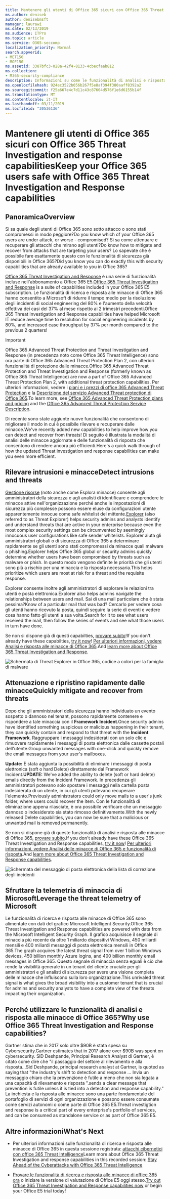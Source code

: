 ```yaml
---
title: Mantenere gli utenti di Office 365 sicuri con Office 365 Threat Investigation and response capabilities
ms.author: deniseb
author: denisebmsft
manager: laurawi
ms.date: 02/13/2019
ms.audience: ITPro
ms.topic: article
ms.service: O365-seccomp
localization_priority: Normal
search.appverid:
- MET150
- MOE150
ms.assetid: 3387bfc3-028a-42f4-8133-4cbecfaab812
ms.collection:
- M365-security-compliance
description: Informazioni su come le funzionalità di analisi e risposta alle minacce di Office 365 consentono all'organizzazione di rilevare intrusioni e minacce e di attenuare e recuperare rapidamente le minacce.
ms.openlocfilehash: 924ec3522b056b267f5e8af394f380aaff8392a2
ms.sourcegitcommit: f25a667e4c7d11c43c87604d576f1e6d6155b14f
ms.translationtype: MT
ms.contentlocale: it-IT
ms.lasthandoff: 03/11/2019
ms.locfileid: "30536136"
---
```

# <a name="keep-your-office-365-users-safe-with-office-365-threat-investigation-and-response-capabilities"></a><span data-ttu-id="85d6d-103">Mantenere gli utenti di Office 365 sicuri con Office 365 Threat Investigation and response capabilities</span><span class="sxs-lookup"><span data-stu-id="85d6d-103">Keep your Office 365 users safe with Office 365 Threat Investigation and Response capabilities</span></span>

## <a name="overview"></a><span data-ttu-id="85d6d-104">Panoramica</span><span class="sxs-lookup"><span data-stu-id="85d6d-104">Overview</span></span>

<span data-ttu-id="85d6d-105">Si sa quale degli utenti di Office 365 sono sotto attacco o sono stati compromessi in modo peggiore?</span><span class="sxs-lookup"><span data-stu-id="85d6d-105">Do you know which of your Office 365 users are under attack, or worse - compromised?</span></span> <span data-ttu-id="85d6d-106">Si sa come attenuare e recuperare gli attacchi che mirano agli utenti?</span><span class="sxs-lookup"><span data-stu-id="85d6d-106">Do know how to mitigate and recover from attacks that are targeting your users?</span></span> <span data-ttu-id="85d6d-107">Lo sapevate che è possibile fare esattamente questo con le funzionalità di sicurezza già disponibili in Office 365?</span><span class="sxs-lookup"><span data-stu-id="85d6d-107">Did you know you can do exactly this with security capabilities that are already available to you in Office 365?</span></span> 
  
<span data-ttu-id="85d6d-108">[Office 365 Threat Investigation and Response](office-365-ti.md) è una serie di funzionalità incluse nell'abbonamento a Office 365 E5.</span><span class="sxs-lookup"><span data-stu-id="85d6d-108">[Office 365 Threat Investigation and Response](office-365-ti.md) is a suite of capabilities included in your Office 365 E5 subscription.</span></span> <span data-ttu-id="85d6d-109">Le funzionalità di ricerca e risposta alle minacce di Office 365 hanno consentito a Microsoft di ridurre il tempo medio per la risoluzione degli incidenti di social engineering del 80% e l'aumento della velocità effettiva dei casi del 37% al mese rispetto ai 2 trimestri precedenti.</span><span class="sxs-lookup"><span data-stu-id="85d6d-109">Office 365 Threat Investigation and Response capabilities have helped Microsoft IT reduce average time to resolution for social engineering incidents by 80%, and increased case throughput by 37% per month compared to the previous 2 quarters!</span></span> 

> [!IMPORTANT]
> <span data-ttu-id="85d6d-110">Office 365 Advanced Threat Protection and Threat Investigation and Response (in precedenza noto come Office 365 Threat Intelligence) sono ora parte di Office 365 Advanced Threat Protection Plan 2, con ulteriori funzionalità di protezione dalle minacce.</span><span class="sxs-lookup"><span data-stu-id="85d6d-110">Office 365 Advanced Threat Protection and Threat Investigation and Response (formerly known as Office 365 Threat Intelligence) are now a part of Office 365 Advanced Threat Protection Plan 2, with additional threat protection capabilities.</span></span> <span data-ttu-id="85d6d-111">Per ulteriori informazioni, vedere i [piani e i prezzi di office 365 Advanced Threat Protection](https://products.office.com/exchange/advance-threat-protection) e la [Descrizione del servizio Advanced Threat protection di Office 365](https://docs.microsoft.com/office365/servicedescriptions/office-365-advanced-threat-protection-service-description).</span><span class="sxs-lookup"><span data-stu-id="85d6d-111">To learn more, see [Office 365 Advanced Threat Protection plans and pricing](https://products.office.com/exchange/advance-threat-protection) and the [Office 365 Advanced Threat Protection Service Description](https://docs.microsoft.com/office365/servicedescriptions/office-365-advanced-threat-protection-service-description).</span></span>
  
<span data-ttu-id="85d6d-112">Di recente sono state aggiunte nuove funzionalità che consentono di migliorare il modo in cui è possibile rilevare e recuperare dalle minacce.</span><span class="sxs-lookup"><span data-stu-id="85d6d-112">We've recently added new capabilities to help improve how you can detect and recover from threats!</span></span> <span data-ttu-id="85d6d-113">Di seguito è illustrata la modalità di analisi delle minacce aggiornate e delle funzionalità di risposta che consentono di rendere ancora più efficienti.</span><span class="sxs-lookup"><span data-stu-id="85d6d-113">Here's a quick walk through of how the updated Threat investigation and response capabilities can make you even more efficient.</span></span>
  
## <a name="detect-intrusions-and-threats"></a><span data-ttu-id="85d6d-114">Rilevare intrusioni e minacce</span><span class="sxs-lookup"><span data-stu-id="85d6d-114">Detect intrusions and threats</span></span>

<span data-ttu-id="85d6d-115">[Gestione risorse](use-explorer-in-security-and-compliance.md) (noto anche come Esplora minacce) consente agli amministratori della sicurezza e agli analisti di identificare e comprendere le minacce attive nell'organizzazione perché anche le impostazioni di sicurezza più complesse possono essere eluse da configurazioni utente apparentemente innocue come safe whitelist del mittente.</span><span class="sxs-lookup"><span data-stu-id="85d6d-115">[Explorer](use-explorer-in-security-and-compliance.md) (also referred to as Threat Explorer) helps security admins and analysts identify and understand threats that are active in your enterprise because even the most complex security settings can be circumvented by seemingly innocuous user configurations like safe sender whitelists.</span></span> <span data-ttu-id="85d6d-116">Explorer aiuta gli amministratori globali o di sicurezza di Office 365 a determinare rapidamente se gli utenti sono stati compromessi da minacce quali malware o phishing.</span><span class="sxs-lookup"><span data-stu-id="85d6d-116">Explorer helps Office 365 global or security admins quickly determine whether users have been compromised by threats such as malware or phish.</span></span> <span data-ttu-id="85d6d-117">In questo modo vengono definite le priorità che gli utenti sono più a rischio per una minaccia e la risposta necessaria.</span><span class="sxs-lookup"><span data-stu-id="85d6d-117">This helps prioritize which users are most at risk for a threat and the requisite response.</span></span> 
  
<span data-ttu-id="85d6d-118">Explorer consente inoltre agli amministratori di esplorare le relazioni tra utenti e posta elettronica.</span><span class="sxs-lookup"><span data-stu-id="85d6d-118">Explorer also helps admins navigate the relationships between users and mail.</span></span> <span data-ttu-id="85d6d-119">Sai di una mail particolare che è stata pessima?</span><span class="sxs-lookup"><span data-stu-id="85d6d-119">Know of a particular mail that was bad?</span></span> <span data-ttu-id="85d6d-120">Cercarlo per vedere cosa gli utenti hanno ricevuto la posta, quindi seguire la serie di eventi e vedere cosa hanno fatto gli utenti a sua volta.</span><span class="sxs-lookup"><span data-stu-id="85d6d-120">Search for it to see what users received the mail, then follow the series of events and see what those users in turn have done.</span></span>

<span data-ttu-id="85d6d-121">Se non si dispone già di questi capabilties, [provare subito](https://aka.ms/tryo365threatintel3)!</span><span class="sxs-lookup"><span data-stu-id="85d6d-121">If you don't already have these capabilties, [try it now](https://aka.ms/tryo365threatintel3)!</span></span> <span data-ttu-id="85d6d-122">[Per ulteriori informazioni, vedere Analisi e risposta alle minacce di Office 365](https://aka.ms/readmoreabouto365threatintel).</span><span class="sxs-lookup"><span data-stu-id="85d6d-122">And [learn more about Office 365 Threat Investigation and Response](https://aka.ms/readmoreabouto365threatintel).</span></span>
  
![Schermata di Threat Explorer in Office 365, codice a colori per la famiglia di malware](media/591338dd-252a-437d-b5f2-87aa42e74b0c.png)
  
## <a name="quickly-mitigate-and-recover-from-threats"></a><span data-ttu-id="85d6d-124">Attenuazione e ripristino rapidamente dalle minacce</span><span class="sxs-lookup"><span data-stu-id="85d6d-124">Quickly mitigate and recover from threats</span></span>

<span data-ttu-id="85d6d-125">Dopo che gli amministratori della sicurezza hanno individuato un evento sospetto o dannoso nel tenant, possono rapidamente contenere e rispondere a tale minaccia con il **Framework Incident**.</span><span class="sxs-lookup"><span data-stu-id="85d6d-125">Once security admins have identified something suspicious or malicious happening in their tenant, they can quickly contain and respond to that threat with the **Incident Framework**.</span></span> <span data-ttu-id="85d6d-126">Raggruppare i messaggi indesiderati con un solo clic e rimuovere rapidamente i messaggi di posta elettronica dalle cassette postali dell'utente.</span><span class="sxs-lookup"><span data-stu-id="85d6d-126">Group unwanted messages with one-click and quickly remove the email messages from your user's mailboxes.</span></span> 
  
 <span data-ttu-id="85d6d-127">**Update:** È stata aggiunta la possibilità di eliminare i messaggi di posta elettronica (soft o hard Delete) direttamente dal Framework Incident.</span><span class="sxs-lookup"><span data-stu-id="85d6d-127">**UPDATE:** We've added the ability to delete (soft or hard delete) emails directly from the Incident Framework.</span></span> <span data-ttu-id="85d6d-128">In precedenza gli amministratori potevano solo spostare i messaggi nella cartella posta indesiderata di un utente, in cui gli utenti potevano recuperare l'elemento.</span><span class="sxs-lookup"><span data-stu-id="85d6d-128">Previously administrators could only move mails to a user's junk folder, where users could recover the item.</span></span> <span data-ttu-id="85d6d-129">Con le funzionalità di eliminazione appena rilasciate, è ora possibile verificare che un messaggio dannoso o indesiderato sia stato rimosso definitivamente.</span><span class="sxs-lookup"><span data-stu-id="85d6d-129">With the newly released Delete capabilities, you can now be sure that a malicious or unwanted mail is removed permanently.</span></span> 
  
<span data-ttu-id="85d6d-130">Se non si dispone già di queste funzionalità di analisi e risposta alle minacce di Office 365, [provare subito](https://aka.ms/tryo365threatintel3).</span><span class="sxs-lookup"><span data-stu-id="85d6d-130">If you don't already have these Office 365 Threat Investigation and Response capabilities, [try it now](https://aka.ms/tryo365threatintel3)!</span></span> <span data-ttu-id="85d6d-131">[Per ulteriori informazioni, vedere Analisi delle minacce di Office 365 e funzionalità di risposta](https://aka.ms/readmoreabouto365threatintel).</span><span class="sxs-lookup"><span data-stu-id="85d6d-131">And [learn more about Office 365 Threat Investigation and Response capabilities](https://aka.ms/readmoreabouto365threatintel).</span></span>
  
![Schermata del messaggio di posta elettronica della lista di correzione degli incidenti](media/9d8452d3-d8d2-4b26-81f9-76396e08dd17.png)
  
## <a name="leverage-the-threat-telemetry-of-microsoft"></a><span data-ttu-id="85d6d-133">Sfruttare la telemetria di minaccia di Microsoft</span><span class="sxs-lookup"><span data-stu-id="85d6d-133">Leverage the threat telemetry of Microsoft</span></span>

<span data-ttu-id="85d6d-134">Le funzionalità di ricerca e risposta alle minacce di Office 365 sono alimentate con dati del grafico Microsoft Intelligent Security.</span><span class="sxs-lookup"><span data-stu-id="85d6d-134">Office 365 Threat Investigation and Response capabilities are powered with data from the Microsoft Intelligent Security Graph.</span></span> <span data-ttu-id="85d6d-135">Il grafico acquisisce il segnale di minaccia più recente da oltre 1 miliardo dispositivi Windows, 450 miliardi mensili e 400 miliardi messaggi di posta elettronica mensili in Office 365.</span><span class="sxs-lookup"><span data-stu-id="85d6d-135">The graph acquires the latest threat signal from over 1 billion Windows devices, 450 billion monthly Azure logins, and 400 billion monthly email messages in Office 365.</span></span> <span data-ttu-id="85d6d-136">Questo segnale di minaccia senza eguali è ciò che rende la visibilità generale in un tenant del cliente cruciale per gli amministratori e gli analisti di sicurezza per avere una visione completa delle minacce che influiscono sulla loro organizzazione.</span><span class="sxs-lookup"><span data-stu-id="85d6d-136">This unrivaled threat signal is what gives the broad visibility into a customer tenant that is crucial for admins and security analysts to have a complete view of the threats impacting their organization.</span></span> 
  
   
## <a name="why-use-office-365-threat-investigation-and-response-capabilities"></a><span data-ttu-id="85d6d-137">Perché utilizzare le funzionalità di analisi e risposta alle minacce di Office 365?</span><span class="sxs-lookup"><span data-stu-id="85d6d-137">Why use Office 365 Threat Investigation and Response capabilities?</span></span>

<span data-ttu-id="85d6d-138">Gartner stima che in 2017 solo oltre $90B è stata spesa su Cybersecurity.</span><span class="sxs-lookup"><span data-stu-id="85d6d-138">Gartner estimates that in 2017 alone over $90B was spent on cybersecurity.</span></span> <span data-ttu-id="85d6d-139">SID Deshpande, Principal Research Analyst di Gartner, è citato come dire che "il passaggio del settore al rilevamento e alla risposta...</span><span class="sxs-lookup"><span data-stu-id="85d6d-139">Sid Deshpande, principal research analyst at Gartner, is quoted as saying that "the industry's shift to detection and response …</span></span> <span data-ttu-id="85d6d-140">Invia un messaggio chiaro che la prevenzione è futile a meno che non sia legata a una capacità di rilevamento e risposta ".</span><span class="sxs-lookup"><span data-stu-id="85d6d-140">sends a clear message that prevention is futile unless it is tied into a detection and response capability."</span></span> <span data-ttu-id="85d6d-141">La inchiesta e la risposta alle minacce sono una parte fondamentale del portafoglio di servizi di ogni organizzazione e possono essere consumate come servizi autonomi o come parte di Office 365 E5.</span><span class="sxs-lookup"><span data-stu-id="85d6d-141">Threat investigtion and response is a critical part of every enterprise's portfolio of services, and can be consumed as standalone service or as part of Office 365 E5.</span></span>
  
## <a name="whats-next"></a><span data-ttu-id="85d6d-142">Altre informazioni</span><span class="sxs-lookup"><span data-stu-id="85d6d-142">What's Next</span></span>

- <span data-ttu-id="85d6d-143">Per ulteriori informazioni sulle funzionalità di ricerca e risposta alle minacce di Office 365 in questa sessione registrata: [attacchi cibernetici con office 365 Threat Intelligence](https://myignite.microsoft.com/videos/53723)</span><span class="sxs-lookup"><span data-stu-id="85d6d-143">Learn more about Office 365 Threat Investigation and response capabilities  in this recorded session: [Stay Ahead of the Cyberattacks with Office 365 Threat Intelligence](https://myignite.microsoft.com/videos/53723)</span></span>
    
- <span data-ttu-id="85d6d-144">[Provare le funzionalità di ricerca e risposta alle minacce di office 365 ora](https://aka.ms/tryo365threatintel3) o iniziare la versione di valutazione di Office E5 oggi stesso.</span><span class="sxs-lookup"><span data-stu-id="85d6d-144">[Try out Office 365 Threat Investigation and Response capabilities now](https://aka.ms/tryo365threatintel3) or begin your Office E5 trial today!</span></span> 
    

